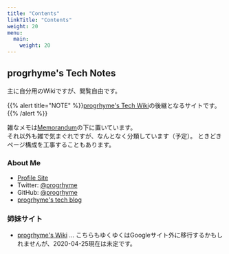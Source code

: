 ```yaml
---
title: "Contents"
linkTitle: "Contents"
weight: 20
menu:
  main:
    weight: 20
---
```


## progrhyme's Tech Notes

主に自分用のWikiですが、閲覧自由です。

{{% alert title="NOTE" %}}[progrhyme's Tech Wiki](https://sites.google.com/site/progrhymetechwiki/)の後継となるサイトです。{{% /alert %}}

雑なメモは[Memorandum](./memo/)の下に置いています。  
それ以外も雑で気まぐれですが、なんとなく分類しています（予定）。
ときどきページ構成を工事することもあります。

### About Me

- [Profile Site](https://progrhy.me/)
- Twitter: [@progrhyme](https://twitter.com/progrhyme)
- GitHub: [@progrhyme](https://github.com/progrhyme)
- [progrhyme's tech blog](https://tech-progrhyme.hatenablog.com/ "progrhyme's tech blog")

### 姉妹サイト

- [progrhyme's Wiki](https://sites.google.com/site/progrhymewiki/) ... こちらもゆくゆくはGoogleサイト外に移行するかもしれませんが、2020-04-25現在は未定です。
